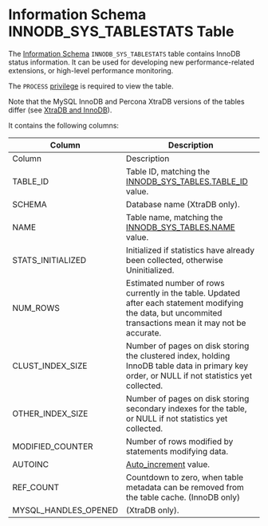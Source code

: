 # Information Schema INNODB_SYS_TABLESTATS Table

The [Information Schema](/en/information_schema/) `INNODB_SYS_TABLESTATS` table contains InnoDB status information. It can be used for developing new performance-related extensions, or high-level performance monitoring.

The `PROCESS` [privilege](../../../../../account-management-sql-commands/grant.md) is required to view the table.

Note that the MySQL InnoDB and Percona XtraDB versions of the tables differ (see [XtraDB and InnoDB](/en/xtradb-and-innodb/)).

It contains the following columns:

| Column | Description |
| --- | --- |
| Column | Description |
| TABLE_ID | Table ID, matching the [INNODB_SYS_TABLES.TABLE_ID](information-schema-innodb_sys_tables-table.md) value. |
| SCHEMA | Database name (XtraDB only). |
| NAME | Table name, matching the [INNODB_SYS_TABLES.NAME](information-schema-innodb_sys_tables-table.md) value. |
| STATS_INITIALIZED | Initialized if statistics have already been collected, otherwise Uninitialized. |
| NUM_ROWS | Estimated number of rows currently in the table. Updated after each statement modifying the data, but uncommited transactions mean it may not be accurate. |
| CLUST_INDEX_SIZE | Number of pages on disk storing the clustered index, holding InnoDB table data in primary key order, or NULL if not statistics yet collected. |
| OTHER_INDEX_SIZE | Number of pages on disk storing secondary indexes for the table, or NULL if not statistics yet collected. |
| MODIFIED_COUNTER | Number of rows modified by statements modifying data. |
| AUTOINC | [Auto_increment](../../../../../../../data-types/auto_increment.md) value. |
| REF_COUNT | Countdown to zero, when table metadata can be removed from the table cache. (InnoDB only) |
| MYSQL_HANDLES_OPENED | (XtraDB only). |